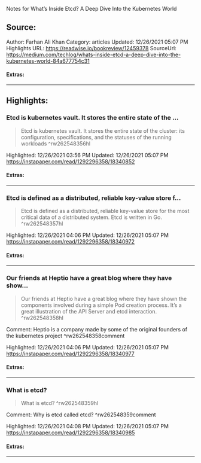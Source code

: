 Notes for What’s Inside Etcd? A Deep Dive Into the Kubernetes World

## Source:
Author: Farhan Ali Khan
Category: articles
Updated: 12/26/2021 05:07 PM
Highlights URL: https://readwise.io/bookreview/12459378
SourceUrl: https://medium.com/techlog/whats-inside-etcd-a-deep-dive-into-the-kubernetes-world-84a677754c31


#### Extras:




 
-----
 ## Highlights:

### Etcd is kubernetes vault. It stores the entire state of the ...
>Etcd is kubernetes vault. It stores the entire state of the cluster: its configuration, specifications, and the statuses of the running workloads ^rw262548356hl


Highlighted: 12/26/2021 03:56 PM
Updated: 12/26/2021 05:07 PM
https://instapaper.com/read/1292296358/18340852


#### Extras:





------

### Etcd is defined as a distributed, reliable key-value store f...
>Etcd is defined as a distributed, reliable key-value store for the most critical data of a distributed system. Etcd is written in Go. ^rw262548357hl


Highlighted: 12/26/2021 04:06 PM
Updated: 12/26/2021 05:07 PM
https://instapaper.com/read/1292296358/18340972


#### Extras:





------

### Our friends at Heptio have a great blog where they have show...
>Our friends at Heptio have a great blog where they have shown the components involved during a simple Pod creation process. It’s a great illustration of the API Server and etcd interaction. ^rw262548358hl

Comment: Heptio is a company made by some of the original founders of the kubernetes project ^rw262548358comment

Highlighted: 12/26/2021 04:06 PM
Updated: 12/26/2021 05:07 PM
https://instapaper.com/read/1292296358/18340977


#### Extras:





------

### What is etcd?
>What is etcd? ^rw262548359hl

Comment: Why is etcd called etcd? ^rw262548359comment

Highlighted: 12/26/2021 04:08 PM
Updated: 12/26/2021 05:07 PM
https://instapaper.com/read/1292296358/18340985


#### Extras:





------

